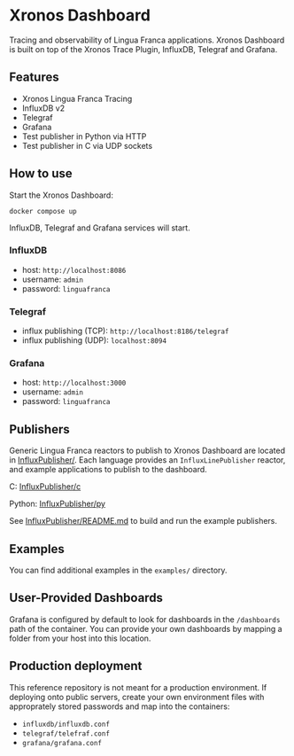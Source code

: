 # Xronos Dashboard

Tracing and observability of Lingua Franca applications. Xronos Dashboard is built on top of the Xronos Trace Plugin, InfluxDB, Telegraf and Grafana.

## Features

- Xronos Lingua Franca Tracing
- InfluxDB v2
- Telegraf
- Grafana
- Test publisher in Python via HTTP
- Test publisher in C via UDP sockets

## How to use

Start the Xronos Dashboard:

```shell
docker compose up
```

InfluxDB, Telegraf and Grafana services will start.

### InfluxDB

- host: `http://localhost:8086`
- username: `admin`
- password: `linguafranca`

### Telegraf

- influx publishing (TCP): `http://localhost:8186/telegraf`
- influx publishing (UDP): `localhost:8094`

### Grafana

- host: `http://localhost:3000`
- username: `admin`
- password: `linguafranca`

## Publishers

Generic Lingua Franca reactors to publish to Xronos Dashboard are located in [InfluxPublisher/](InfluxPublisher/). Each language provides an `InfluxLinePublisher` reactor, and example applications to publish to the dashboard.

C: [InfluxPublisher/c](InfluxPublisher/c/src/InfluxPublisher.lf)

Python: [InfluxPublisher/py](InfluxPublisher/py/src/InfluxPublisher.lf)

See [InfluxPublisher/README.md](InfluxPublisher/README.md) to build and run the example publishers.

## Examples

You can find additional examples in the `examples/` directory.

## User-Provided Dashboards

Grafana is configured by default to look for dashboards in the `/dashboards` path of the container. You can provide your own dashboards by mapping a folder from your host into this location.

## Production deployment

This reference repository is not meant for a production environment. If deploying onto public servers, create your own environment files with approprately stored passwords and map into the containers:

- `influxdb/influxdb.conf`
- `telegraf/telefraf.conf`
- `grafana/grafana.conf`
